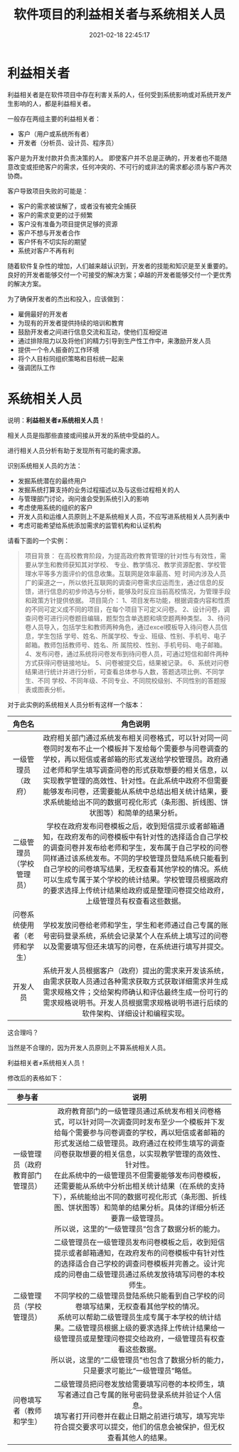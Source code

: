 ﻿---
title: 软件项目的利益相关者与系统相关人员
date: 2021-02-18 22:45:17
summary: 本文辨析软件项目的利益相关者与系统相关人员。
tags:
- 软件工程
categories:
- 软件工程
---

# 利益相关者

利益相关者是在软件项目中存在利害关系的人，任何受到系统影响或对系统开发产生影响的人，都是利益相关者。

一般存在两组主要的利益相关者：
- 客户（用户或系统所有者）
- 开发者（分析员、设计员、程序员）

客户是为开发付款并负责决策的人。
即使客户并不总是正确的，开发者也不能随意改变或拒绝客户的需求，任何冲突的、不可行的或非法的需求都必须与客户再次协商。

客户导致项目失败的可能是：
- 客户的需求被误解了，或者没有被完全捕获
- 客户的需求变更的过于频繁
- 客户没有准备为项目提供足够的资源
- 客户不想与开发者合作
- 客户怀有不切实际的期望
- 系统对客户不再有利

随着软件复杂性的增加，人们越来越认识到，开发者的技能和知识是至关重要的。良好的开发者能够交付一个可接受的解决方案；卓越的开发者能够交付一个更优秀的解决方案。

为了确保开发者的杰出和投入，应该做到：
- 雇佣最好的开发者
- 为现有的开发者提供持续的培训和教育
- 鼓励开发者之间进行信息交流和互动，使他们互相促进
- 通过排除阻力以及将他们的精力引导到生产性工作中，来激励开发人员
- 提供一个令人振奋的工作环境
- 将个人目标同组织策略和目标统一起来
- 强调团队工作

# 系统相关人员

说明：**利益相关者≠系统相关人员**！

相关人员是指那些直接或间接从开发的系统中受益的人。

进行相关人员分析有助于发现所有可能的需求源。

识别系统相关人员的方法：
- 发掘系统潜在的最终用户
- 发掘系统打算支持的业务过程描述以及与这些过程相关的人
- 与管理部门讨论，询问谁会受到系统引入的影响
- 考虑使用系统的组织的客户
- 开发人员和运维人员原则上不是系统相关人员，不应写进系统相关人员列表中
- 考虑可能希望给系统添加需求的监管机构和认证机构

请看下面的一个实例：

>项目背景：
在高校教育阶段，为提高政府教育管理的针对性与有效性，需要从学生和教师获知其对学校、 专业、教学情况、教学资源配套、学校管理水平等多方面评价的信息收集。互联网是效率最高、短 时间内涉及人员广的渠道之一，所以依托互联网的调查问卷需求应运而生，通过信息的反馈，进行信息的初步帅选与分析，能够及时反应当前高校情况，为管理手段和政策方针提供依据。
项目简介：
1、项目发布功能，根据调查内容和性质的不同可定义成不同的项目，在每个项目下可定义问卷。
2、设计问卷，调查问卷可进行问卷题目编辑，题型包含单选题和填空题两种类型。
3、待问卷人员导入，包括学生和教师两种角色，通过excel模板导入待问卷人员信息，学生包括 学号、姓名、所属学校、专业、班级、性别、手机号、电子邮箱。教师包括教师号、姓名、所 属院校、性别、手机号码、电子邮箱。
4、发布问卷，通过系统将问卷发布到待问卷人员，可通过短信和邮件两种方式获得问卷链接地址。
5、问卷被提交后，结果被记录。
6、系统对问卷结果进行统计并进行分析，可查看总体参与人数，答题选项比例、不同学生、不同 学校、不同年级、不同专业、不同院校级别、不同性别的答题报表或图表分析。

对于此实例的系统相关人员分析有这样一个版本：

| 角色名 | 角色说明 |
|:----:|:----:|
| 一级管理员（政府） | 政府相关部门通过系统发布相关问卷格式，可以针对同一问卷同时发布不止一个模板并下发给每个需要参与问卷调查的学校，再以短信或者邮箱的形式发送给学校管理员。政府通过老师和学生填写调查问卷的形式获取想要的相关信息，以实现教学管理的高效性、针对性。在此系统中政府不但需要能够发布问卷，还需要能从系统中总结出相关统计结果，要求系统能给出不同的数据可视化形式（条形图、折线图、饼状图等）和简单的结果分析。 |
| 二级管理员（学校管理员） | 学校在政府发布问卷模板之后，收到短信提示或者邮箱通知，在政府发布的问卷模板中有针对性的选择适合自己学校的调查问卷并发布给老师和学生，发布属于自己学校的问卷同样通过该系统发布。不同的学校管理员登陆系统只能看到自己学校的问卷填写结果，无权查看其他学校的情况。系统可以生成专属于某个学校的统计结果。学校管理员根据政府的要求选择上传统计结果给政府或是整理问卷提交给政府，上级管理员有权查看这些数据。 |
| 问卷系统使用者（老师和学生） | 学校发放问卷给老师和学生，学生和老师通过自己专属的账号密码登录系统，系统会记录某个人在系统上填写过的问卷以及需要填写但还未填写的问卷，在系统进行填写并提交。 |
| 开发人员 | 系统开发人员根据客户（政府）提出的需求来开发该系统，由需求获取人员通过各种需求获取方式获取详细需求并生成需求规格文件；交给架构师确认和评估最终生成一份可行的需求规格说明书。开发人员根据需求规格说明书进行后续的软件架构、详细设计和编程实现。 |

这合理吗？

当然是不合理的，因为开发人员原则上不算系统相关人员。

利益相关者≠系统相关人员！

修改后的表格如下：

| 参与者 | 说明 |
|:----:|:----:|
| 一级管理员（政府教育部门管理员） | 政府教育部门的一级管理员通过系统发布相关问卷格式，可以针对同一次调查同时发布至少一个模板并下发给每个需要参与问卷调查的学校，再以短信或者邮箱的形式发送给二级管理员。政府通过在校师生填写的调查问卷获取想要的相关信息，以实现教学管理的高效性、针对性。<br>在此系统中的一级管理员不但需要能够发布问卷模板，还需要能从系统中分析出相关统计结果（在系统的支持下），系统能给出不同的数据可视化形式（条形图、折线图、饼状图等）和简单的结果分析。具体的详细分析还要靠一级管理员。<br>所以说，这里的“一级管理员”包含了数据分析的能力。 |
| 二级管理员（学校管理员） | 二级管理员在一级管理员发布问卷模板之后，收到短信提示或者邮箱通知，在政府发布的问卷模板中有针对性的选择适合自己学校的调查问卷模板并完善之。设计完成的问卷由二级管理员通过系统发放待填写问卷的本校师生。<br>不同学校的二级管理员登陆系统只能看到自己学校的问卷填写结果，无权查看其他学校的情况。<br>系统可以帮助二级管理员生成专属于本学校的统计结果。二级管理员根据上级的要求选择上传统计结果给一级管理员或是整理问卷提交给政府，一级管理员有权查看这些数据。<br>所以说，这里的“二级管理员”也包含了数据分析的能力，只是要求可能比“一级管理员”略低。 |
| 问卷填写者（教师和学生） | 二级管理员把问卷发放给需要填写问卷的本校师生，填写者通过自己专属的账号密码登录系统并验证个人信息。<br>填写者打开问卷并在截止日期之前进行填写，填写完毕符合提交要求可以提交，他们的信息会被保护，但无权查看其他人的结果。 |
